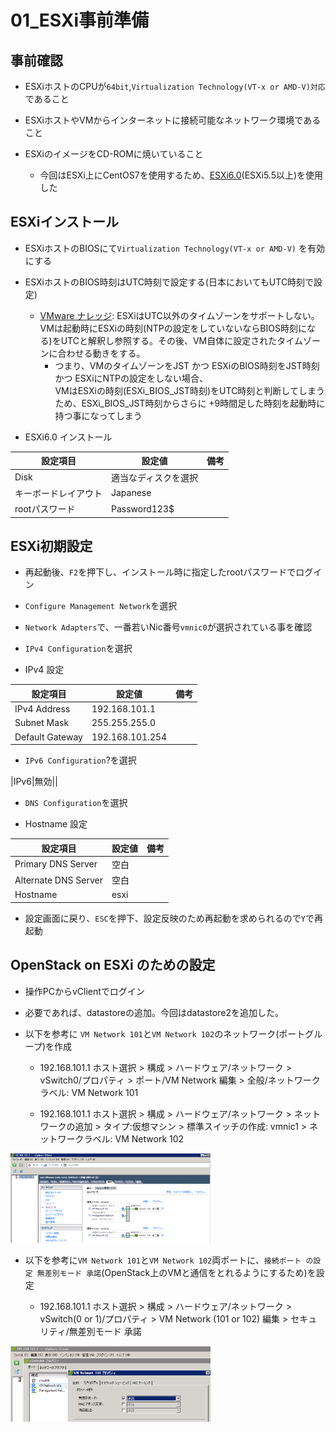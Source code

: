 # 01_ESXi事前準備



## 事前確認

- ESXiホストのCPUが`64bit`,`Virtualization Technology(VT-x or AMD-V)対応`であること

- ESXiホストやVMからインターネットに接続可能なネットワーク環境であること

- ESXiのイメージをCD-ROMに焼いていること
  - 今回はESXi上にCentOS7を使用するため、[ESXi6.0](https://my.vmware.com/jp/group/vmware/evalcenter?p=free-esxi6)(ESXi5.5以上)を使用した



## ESXiインストール

- ESXiホストのBIOSにて`Virtualization Technology(VT-x or AMD-V)` を有効にする

- ESXiホストのBIOS時刻はUTC時刻で設定する(日本においてもUTC時刻で設定)
  - [VMware ナレッジ](https://kb.vmware.com/selfservice/search.do?cmd=displayKC&docType=kc&docTypeID=DT_KB_1_1&externalId=2052726): ESXiはUTC以外のタイムゾーンをサポートしない。VMは起動時にESXiの時刻(NTPの設定をしていないならBIOS時刻になる)をUTCと解釈し参照する。その後、VM自体に設定されたタイムゾーンに合わせる動きをする。</br>
    - つまり、VMのタイムゾーンをJST かつ ESXiのBIOS時刻をJST時刻 かつ ESXiにNTPの設定をしない場合、</br>
    VMはESXiの時刻(ESXi_BIOS_JST時刻)をUTC時刻と判断してしまうため、ESXi_BIOS_JST時刻からさらに +9時間足した時刻を起動時に持つ事になってしまう

- ESXi6.0 インストール

|設定項目|設定値|備考|
|---|---|---|
|Disk|適当なディスクを選択||
|キーボードレイアウト|Japanese||
|rootパスワード|Password123$||


## ESXi初期設定

- 再起動後、`F2`を押下し、インストール時に指定したrootパスワードでログイン

- `Configure Management Network`を選択

- `Network Adapters`で、一番若いNic番号`vmnic0`が選択されている事を確認

- `IPv4 Configuration`を選択

- IPv4 設定

|設定項目|設定値|備考|
|---|---|---|
|IPv4 Address|192.168.101.1||
|Subnet Mask|255.255.255.0||
|Default Gateway|192.168.101.254||

- `IPv6 Configuration`?を選択

|IPv6|無効||

- `DNS Configuration`を選択

- Hostname 設定

|設定項目|設定値|備考|
|---|---|---|
|Primary DNS Server|空白|
|Alternate DNS Server|空白|
|Hostname|esxi||


- 設定画面に戻り、`ESC`を押下、設定反映のため再起動を求められるので`Y`で再起動


## OpenStack on ESXi のための設定

- 操作PCからvClientでログイン

- 必要であれば、datastoreの追加。今回はdatastore2を追加した。

- 以下を参考に `VM Network 101`と`VM Network 102`のネットワーク(ポートグループ)を作成

  - 192.168.101.1 ホスト選択 > 構成 > ハードウェア/ネットワーク > vSwitch0/プロパティ > ポート/VM Network 編集 >  全般/ネットワークラベル: VM Network 101

  - 192.168.101.1 ホスト選択 > 構成 > ハードウェア/ネットワーク > ネットワークの追加 > タイプ:仮想マシン > 標準スイッチの作成: vmnic1 > ネットワークラベル: VM Network 102

<img src="https://github.com/Soichiro75/openstack-liberty-on-centos-japanese/blob/master/01_ESXi事前準備/images/2016-08-09_010_2PortGroups.png" width="320px" title="2PortGroups">


- 以下を参考に`VM Network 101`と`VM Network 102`両ポートに、`接続ポート の設定 無差別モード 承諾`(OpenStack上のVMと通信をとれるようにするため)を設定

  - 192.168.101.1 ホスト選択 > 構成 > ハードウェア/ネットワーク > vSwitch(0 or 1)/プロパティ > VM Network (101 or 102) 編集 > セキュリティ/無差別モード 承諾

<img src="https://github.com/Soichiro75/openstack-liberty-on-centos-japanese/blob/master/01_ESXi事前準備/images/2016-08-09_020_プロミスキャス(無差別)モード.png" width="320px" title="プロミスキャス(無差別)モード">
